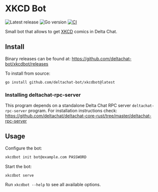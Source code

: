 #  XKCD Bot

![Latest release](https://img.shields.io/github/v/tag/deltachat-bot/xkcdbot?label=release)
![Go version](https://img.shields.io/github/go-mod/go-version/deltachat-bot/xkcdbot)
[![CI](https://github.com/deltachat-bot/xkcdbot/actions/workflows/ci.yml/badge.svg)](https://github.com/deltachat-bot/xkcdbot/actions/workflows/ci.yml)

Small bot that allows to get [XKCD](https://xkcd.com) comics in Delta Chat.

## Install

Binary releases can be found at: https://github.com/deltachat-bot/xkcdbot/releases

To install from source:

```sh
go install github.com/deltachat-bot/xkcdbot@latest
```

### Installing deltachat-rpc-server

This program depends on a standalone Delta Chat RPC server `deltachat-rpc-server` program.
For installation instructions check:
https://github.com/deltachat/deltachat-core-rust/tree/master/deltachat-rpc-server

## Usage

Configure the bot:

```sh
xkcdbot init bot@example.com PASSWORD
```

Start the bot:

```sh
xkcdbot serve
```

Run `xkcdbot --help` to see all available options.

